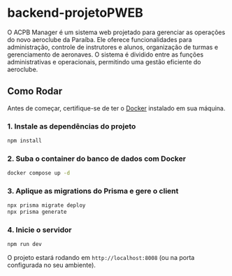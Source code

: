 # backend-projetoPWEB
 O ACPB Manager é um sistema web projetado para gerenciar as operações do novo aeroclube da Paraíba. Ele oferece funcionalidades para administração, controle de instrutores e alunos, organização de turmas e gerenciamento de aeronaves. O sistema é dividido entre as funções administrativas e operacionais, permitindo uma gestão eficiente do aeroclube.

## Como Rodar

Antes de começar, certifique-se de ter o [Docker](https://www.docker.com/) instalado em sua máquina.

### 1. Instale as dependências do projeto

```sh
npm install
```

### 2. Suba o container do banco de dados com Docker

```sh
docker compose up -d
```

### 3. Aplique as migrations do Prisma e gere o client

```sh
npx prisma migrate deploy
npx prisma generate
```

### 4. Inicie o servidor

```sh
npm run dev
```

O projeto estará rodando em `http://localhost:8008` (ou na porta configurada no seu ambiente).

